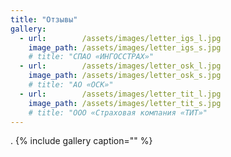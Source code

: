 ```yaml
---
title: "Отзывы"
gallery:
  - url:        /assets/images/letter_igs_l.jpg
    image_path: /assets/images/letter_igs_s.jpg
	# title: "СПАО «ИНГОССТРАХ»"
  - url:        /assets/images/letter_osk_l.jpg
    image_path: /assets/images/letter_osk_s.jpg
	# title: "АО «ОСК»"
  - url:        /assets/images/letter_tit_l.jpg
    image_path: /assets/images/letter_tit_s.jpg
	# title: "ООО «Страховая компания «ТИТ»"
---
```

.
{% include gallery caption="" %}
